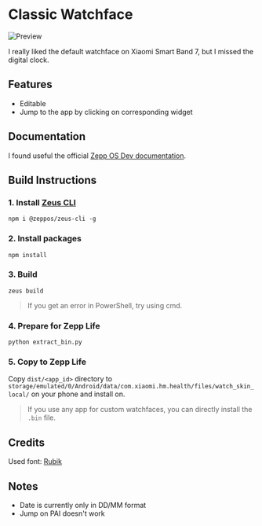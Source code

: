 # Classic Watchface

![Preview](assets/l66/images/icon.png)

I really liked the default watchface on Xiaomi Smart Band 7, but I missed the digital clock.

## Features

- Editable
- Jump to the app by clicking on corresponding widget

## Documentation

I found useful the official [Zepp OS Dev documentation](https://docs.zepp.com/).

## Build Instructions

### 1. Install [Zeus CLI](https://docs.zepp.com/docs/guides/tools/cli/)

```
npm i @zeppos/zeus-cli -g
```

### 2. Install packages

```
npm install
```

### 3. Build

```
zeus build
```

> If you get an error in PowerShell, try using cmd.

### 4. Prepare for Zepp Life

```
python extract_bin.py
```

### 5. Copy to Zepp Life

Copy `dist/<app_id>` directory to `storage/emulated/0/Android/data/com.xiaomi.hm.health/files/watch_skin_local/` on your phone and install on.

> If you use any app for custom watchfaces, you can directly install the `.bin` file.

## Credits

Used font: [Rubik](https://github.com/googlefonts/rubik)

## Notes

- Date is currently only in DD/MM format
- Jump on PAI doesn't work

